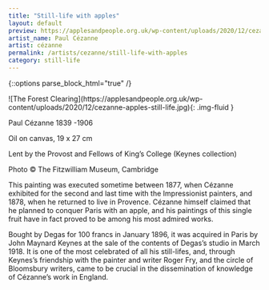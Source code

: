 ```yaml
---
title: "Still-life with apples"
layout: default
preview: https://applesandpeople.org.uk/wp-content/uploads/2020/12/cezanne-apples-still-life.jpg
artist_name: Paul Cézanne
artist: cézanne
permalink: /artists/cezanne/still-life-with-apples
category: still-life
---
```

{::options parse_block_html="true" /}
<div class="text-center">
![The Forest Clearing](https://applesandpeople.org.uk/wp-content/uploads/2020/12/cezanne-apples-still-life.jpg){: .img-fluid }
</div>

Paul Cézanne 1839 -1906

Oil on canvas, 19 x 27 cm

Lent by the Provost and Fellows of King’s College (Keynes collection)

Photo © The Fitzwilliam Museum, Cambridge

This painting was executed sometime between 1877, when Cézanne exhibited for the second and last time with the Impressionist painters, and 1878, when he returned to live in Provence. Cézanne himself claimed that he planned to conquer Paris with an apple, and his paintings of this single fruit have in fact proved to be among his most admired works.

Bought by Degas for 100 francs in January 1896, it was acquired in Paris by John Maynard Keynes at the sale of the contents of Degas’s studio in March 1918. It is one of the most celebrated of all his still-lifes, and, through Keynes’s friendship with the painter and writer Roger Fry, and the circle of Bloomsbury writers, came to be crucial in the dissemination of knowledge of Cézanne’s work in England.
